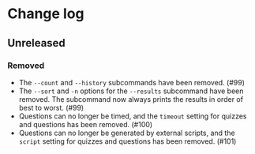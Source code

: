 # Change log
## Unreleased
### Removed
- The `--count` and `--history` subcommands have been removed. (#99)
- The `--sort` and `-n` options for the `--results` subcommand have been removed. The subcommand now always prints the results in order of best to worst. (#99)
- Questions can no longer be timed, and the `timeout` setting for quizzes and questions has been removed. (#100)
- Questions can no longer be generated by external scripts, and the `script` setting for quizzes and questions has been removed. (#101)
